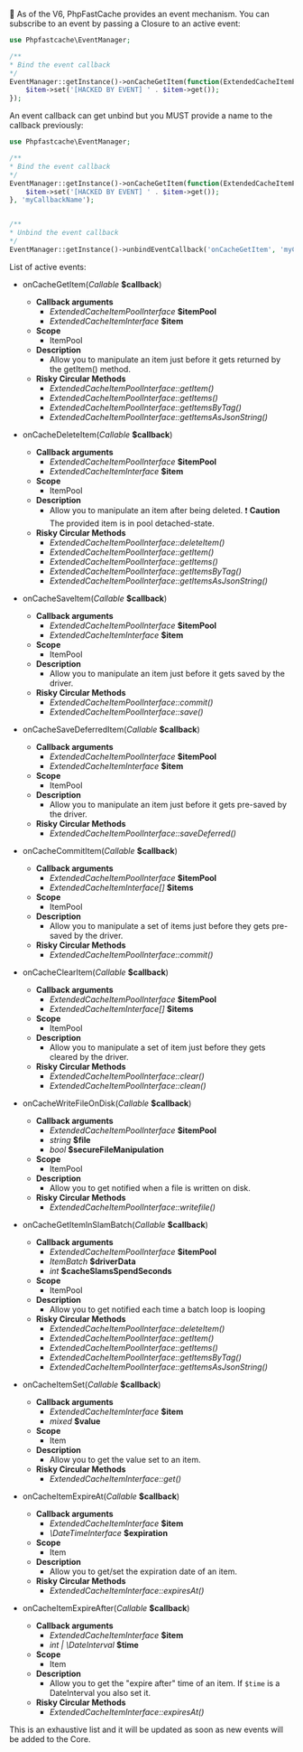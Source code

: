 :mega: As of the V6, PhpFastCache provides an event mechanism.
You can subscribe to an event by passing a Closure to an active event:

```php
use Phpfastcache\EventManager;

/**
* Bind the event callback
*/
EventManager::getInstance()->onCacheGetItem(function(ExtendedCacheItemPoolInterface $itemPool, ExtendedCacheItemInterface $item){
    $item->set('[HACKED BY EVENT] ' . $item->get());
});

```

An event callback can get unbind but you MUST provide a name to the callback previously:


```php
use Phpfastcache\EventManager;

/**
* Bind the event callback
*/
EventManager::getInstance()->onCacheGetItem(function(ExtendedCacheItemPoolInterface $itemPool, ExtendedCacheItemInterface $item){
    $item->set('[HACKED BY EVENT] ' . $item->get());
}, 'myCallbackName');


/**
* Unbind the event callback
*/
EventManager::getInstance()->unbindEventCallback('onCacheGetItem', 'myCallbackName');

```


List of active events:

- onCacheGetItem(*Callable* **$callback**)
    - **Callback arguments**
      - *ExtendedCacheItemPoolInterface* **$itemPool**
      - *ExtendedCacheItemInterface* **$item**
    - **Scope**
        - ItemPool
    - **Description**
       - Allow you to manipulate an item just before it gets returned by the getItem() method.
    - **Risky Circular Methods**
        - *ExtendedCacheItemPoolInterface::getItem()*
        - *ExtendedCacheItemPoolInterface::getItems()*
        - *ExtendedCacheItemPoolInterface::getItemsByTag()*
        - *ExtendedCacheItemPoolInterface::getItemsAsJsonString()*

- onCacheDeleteItem(*Callable* **$callback**)
    - **Callback arguments**
        - *ExtendedCacheItemPoolInterface* **$itemPool**
        - *ExtendedCacheItemInterface* **$item**
    - **Scope**
        - ItemPool
    - **Description**
        - Allow you to manipulate an item after being deleted. :exclamation: **Caution** The provided item is in pool detached-state.
    - **Risky Circular Methods**
        - *ExtendedCacheItemPoolInterface::deleteItem()*
        - *ExtendedCacheItemPoolInterface::getItem()*
        - *ExtendedCacheItemPoolInterface::getItems()*
        - *ExtendedCacheItemPoolInterface::getItemsByTag()*
        - *ExtendedCacheItemPoolInterface::getItemsAsJsonString()*

- onCacheSaveItem(*Callable* **$callback**)
    - **Callback arguments**
        - *ExtendedCacheItemPoolInterface* **$itemPool**
        - *ExtendedCacheItemInterface* **$item**
    - **Scope**
        - ItemPool
    - **Description**
        - Allow you to manipulate an item just before it gets saved by the driver.
    - **Risky Circular Methods**
        - *ExtendedCacheItemPoolInterface::commit()*
        - *ExtendedCacheItemPoolInterface::save()*

- onCacheSaveDeferredItem(*Callable* **$callback**)
    - **Callback arguments**
        - *ExtendedCacheItemPoolInterface* **$itemPool**
        - *ExtendedCacheItemInterface* **$item**
    - **Scope**
        - ItemPool
    - **Description**
        - Allow you to manipulate an item just before it gets pre-saved by the driver.
    - **Risky Circular Methods**
        - *ExtendedCacheItemPoolInterface::saveDeferred()*

- onCacheCommitItem(*Callable* **$callback**)
    - **Callback arguments**
        - *ExtendedCacheItemPoolInterface* **$itemPool**
        - *ExtendedCacheItemInterface[]* **$items**
    - **Scope**
        - ItemPool
    - **Description**
        - Allow you to manipulate a set of items just before they gets pre-saved by the driver.
    - **Risky Circular Methods**
        - *ExtendedCacheItemPoolInterface::commit()*

- onCacheClearItem(*Callable* **$callback**)
    - **Callback arguments**
        - *ExtendedCacheItemPoolInterface* **$itemPool**
        - *ExtendedCacheItemInterface[]* **$items**
    - **Scope**
        - ItemPool
    - **Description**
        - Allow you to manipulate a set of item just before they gets cleared by the driver.
    - **Risky Circular Methods**
        - *ExtendedCacheItemPoolInterface::clear()*
        - *ExtendedCacheItemPoolInterface::clean()*

 - onCacheWriteFileOnDisk(*Callable* **$callback**)
    - **Callback arguments**
        - *ExtendedCacheItemPoolInterface* **$itemPool**
        - *string* **$file**
        - *bool* **$secureFileManipulation**
    - **Scope**
        - ItemPool
    - **Description**
        - Allow you to get notified when a file is written on disk.
    - **Risky Circular Methods**
        - *ExtendedCacheItemPoolInterface::writefile()*

- onCacheGetItemInSlamBatch(*Callable* **$callback**)
    - **Callback arguments**
        - *ExtendedCacheItemPoolInterface* **$itemPool**
        - *ItemBatch* **$driverData**
        - *int* **$cacheSlamsSpendSeconds**
    - **Scope**
        - ItemPool
    - **Description**
        - Allow you to get notified each time a batch loop is looping
    - **Risky Circular Methods**
        - *ExtendedCacheItemPoolInterface::deleteItem()*
        - *ExtendedCacheItemPoolInterface::getItem()*
        - *ExtendedCacheItemPoolInterface::getItems()*
        - *ExtendedCacheItemPoolInterface::getItemsByTag()*
        - *ExtendedCacheItemPoolInterface::getItemsAsJsonString()*

- onCacheItemSet(*Callable* **$callback**)
    - **Callback arguments**
        - *ExtendedCacheItemInterface* **$item**
        - *mixed* **$value**
    - **Scope**
        - Item
    - **Description**
        - Allow you to get the value set to an item.
    - **Risky Circular Methods**
        - *ExtendedCacheItemInterface::get()*

- onCacheItemExpireAt(*Callable* **$callback**)
    - **Callback arguments**
        - *ExtendedCacheItemInterface* **$item**
        - *\DateTimeInterface* **$expiration**
    - **Scope**
        - Item
    - **Description**
        - Allow you to get/set the expiration date of an item.
    - **Risky Circular Methods**
        - *ExtendedCacheItemInterface::expiresAt()*

- onCacheItemExpireAfter(*Callable* **$callback**)
    - **Callback arguments**
        - *ExtendedCacheItemInterface* **$item**
        - *int | \DateInterval* **$time**
    - **Scope**
        - Item
    - **Description**
        - Allow you to get the "expire after" time of an item. If `$time` is a DateInterval you also set it.
    - **Risky Circular Methods**
        - *ExtendedCacheItemInterface::expiresAt()*

This is an exhaustive list and it will be updated as soon as new events will be added to the Core.